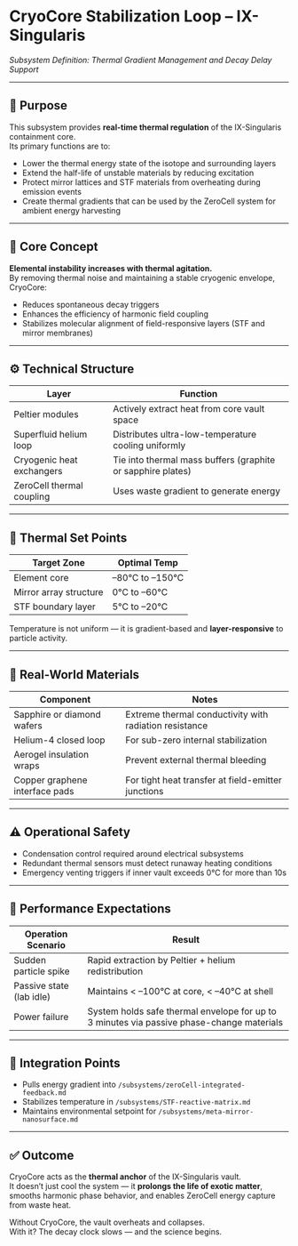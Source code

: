 # CryoCore Stabilization Loop – IX-Singularis  
*Subsystem Definition: Thermal Gradient Management and Decay Delay Support*

---

## 🧊 Purpose

This subsystem provides **real-time thermal regulation** of the IX-Singularis containment core.  
Its primary functions are to:

- Lower the thermal energy state of the isotope and surrounding layers
- Extend the half-life of unstable materials by reducing excitation
- Protect mirror lattices and STF materials from overheating during emission events
- Create thermal gradients that can be used by the ZeroCell system for ambient energy harvesting

---

## 🧠 Core Concept

**Elemental instability increases with thermal agitation.**  
By removing thermal noise and maintaining a stable cryogenic envelope, CryoCore:

- Reduces spontaneous decay triggers
- Enhances the efficiency of harmonic field coupling
- Stabilizes molecular alignment of field-responsive layers (STF and mirror membranes)

---

## ⚙️ Technical Structure

| Layer                      | Function |
|----------------------------|----------|
| Peltier modules            | Actively extract heat from core vault space |
| Superfluid helium loop     | Distributes ultra-low-temperature cooling uniformly |
| Cryogenic heat exchangers  | Tie into thermal mass buffers (graphite or sapphire plates) |
| ZeroCell thermal coupling  | Uses waste gradient to generate energy |

---

## 📐 Thermal Set Points

| Target Zone            | Optimal Temp |
|------------------------|--------------|
| Element core           | –80°C to –150°C |
| Mirror array structure | 0°C to –60°C |
| STF boundary layer     | 5°C to –20°C |

Temperature is not uniform — it is gradient-based and **layer-responsive** to particle activity.

---

## 🔩 Real-World Materials

| Component                  | Notes |
|----------------------------|-------|
| Sapphire or diamond wafers | Extreme thermal conductivity with radiation resistance |
| Helium-4 closed loop       | For sub-zero internal stabilization |
| Aerogel insulation wraps   | Prevent external thermal bleeding |
| Copper graphene interface pads | For tight heat transfer at field-emitter junctions |

---

## ⚠️ Operational Safety

- Condensation control required around electrical subsystems
- Redundant thermal sensors must detect runaway heating conditions
- Emergency venting triggers if inner vault exceeds 0°C for more than 10s

---

## 🧪 Performance Expectations

| Operation Scenario          | Result |
|-----------------------------|--------|
| Sudden particle spike       | Rapid extraction by Peltier + helium redistribution |
| Passive state (lab idle)    | Maintains < –100°C at core, < –40°C at shell |
| Power failure               | System holds safe thermal envelope for up to 3 minutes via passive phase-change materials |

---

## 🧩 Integration Points

- Pulls energy gradient into `/subsystems/zeroCell-integrated-feedback.md`
- Stabilizes temperature in `/subsystems/STF-reactive-matrix.md`
- Maintains environmental setpoint for `/subsystems/meta-mirror-nanosurface.md`

---

## ✅ Outcome

CryoCore acts as the **thermal anchor** of the IX-Singularis vault.  
It doesn’t just cool the system — it **prolongs the life of exotic matter**, smooths harmonic phase behavior, and enables ZeroCell energy capture from waste heat.

Without CryoCore, the vault overheats and collapses.  
With it? The decay clock slows — and the science begins.
